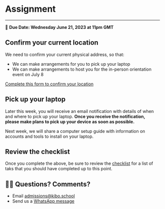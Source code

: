 # Assignment 
-----
<aside>
  
  📝 **Due Date: Wednesday June 21, 2023 at 11pm GMT**
 
</aside>

## Confirm your current location
We need to confirm your current physical address, so that:

- We can make arrangements for you to pick up your laptop
- We can make  arrangements to host you for the in-person orientation event on July 8 

<a href="https://forms.gle/KJT1EgihiRkiwKkPA" target="_blank">Complete this form to confirm your location</a>

## Pick up your laptop

Later this week, you will receive an email notification with details of when and where to pick up your laptop. **Once you receive the notification, please make plans to pick up your device as soon as possible.**

Next week, we will share a computer setup guide with information on accounts and tools to install on your laptop. 

## Review the checklist
Once you complete the above, be sure to review the [checklist](/checklist.md) for a list of taks that you should have completed up to this point. 

## 🙋🏿 Questions? Comments? 
- Email admissions@kibo.school
- Send us a <a href="https://bit.ly/WhatsAppKibo" target="_blank">WhatsApp message</a>
